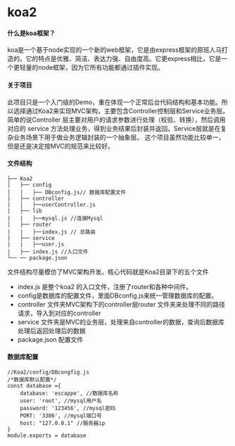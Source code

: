 # koa2
#### 什么是koa框架？
koa是一个基于node实现的一个新的web框架，它是由express框架的原班人马打造的。它的特点是优雅、简洁、表达力强、自由度高。它更express相比，它是一个更轻量的node框架，因为它所有功能都通过插件实现。
#### 关于项目
 此项目只是一个入门级的Demo，重在体现一个正常后台代码结构和基本功能。所以选择通过Koa2来实现MVC架构，主要包含Controller控制层和Service业务层。简单的说Controller 层主要对用户的请求参数进行处理（校验、转换），然后调用对应的 service 方法处理业务，得到业务结果后封装并返回。Service层就是在复杂业务场景下用于做业务逻辑封装的一个抽象层。
这个项目虽然功能比较单一，但是还是决定按MVC的规范来比较好。

#### 文件结构

```
├── Koa2
│   ├── config
│   │   ├── DBconfig.js// 数据库配置文件
|   ├── controller
|   |   ├──userController.js
|   ├── lib
|   |   ├──mysql.js //连接Mysql
|   ├── router
|   |   ├──index.js // 总路由
|   ├── service
|   |   ├──user.js 
|   ├── index.js //入口文件
└── ── package.json
```
文件结构尽量模仿了MVC架构开发。核心代码就是Koa2目录下的五个文件

- index.js 是整个koa2 的入口文件，注册了router和各种中间件。
- config是数据库的配置文件，里面DBconfig.js来统一管理数据库的配置。
- controller 文件夹MVC架构下的controller层router 文件夹来处理不同的路径请求，导入到对应的controller
- service 文件夹是MVC的业务层，处理来自controller的数据，查询后数据库处理后返回处理后的数据
- package.json 配置文件

#### 数据库配置


```
//Koa2/config/DBcongfig.js
/*数据库默认配置*/
const database ={
    database: 'escappe', //数据库名称
    user: 'root', //mysql用户名
    password: '123456', //mysql密码
    PORT: '3306', //mysql端口号
    host: "127.0.0.1" //服务器ip
}
module.exports = database

```
